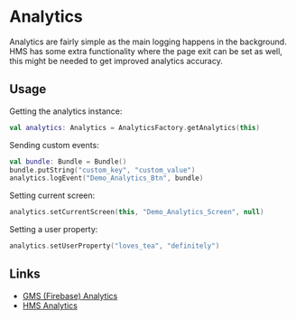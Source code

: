 # Analytics

Analytics are fairly simple as the main logging happens in the background. HMS has some extra functionality where the page exit can be set as well, this might be needed to get improved analytics accuracy.

## Usage

Getting the analytics instance:
```kotlin
val analytics: Analytics = AnalyticsFactory.getAnalytics(this)
```

Sending custom events:
```kotlin
val bundle: Bundle = Bundle()
bundle.putString("custom_key", "custom_value")
analytics.logEvent("Demo_Analytics_Btn", bundle)
```

Setting current screen:
```kotlin
analytics.setCurrentScreen(this, "Demo_Analytics_Screen", null)
```

Setting a user property:
```kotlin
analytics.setUserProperty("loves_tea", "definitely")
```

## Links
- [GMS (Firebase) Analytics](https://firebase.google.com/docs/analytics/get-started?platform=android)
- [HMS Analytics](https://developer.huawei.com/consumer/en/hms/huawei-analyticskit)